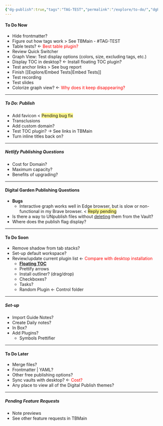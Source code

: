 ```yaml
---
{"dg-publish":true,"tags":"TAG-TEST","permalink":"/explore/to-do/","dgPassFrontmatter":true}
---
```


#### To Do Now
- Hide frontmatter?
- Figure out how tags work > See TBMain - #TAG-TEST 
- Table tests? <- <font color="#ff0000">Best table plugin?</font>
- Review Quick Switcher
- Graph View: Test display options (colors, size, excluding tags, etc.)
- Display TOC in desktop? <- Install floating TOC plugin?
- Test anchor links > See bug report
- Finish [[Explore/Embed Tests\|Embed Tests]]
- Test recording
- Test slides
- Colorize graph view? <- <font color="#ff0000">Why does it keep disappearing?</font>

---

##### To Do: Publish
- Add favicon < <span style="background:#fff88f"> Pending bug fix</span>
- Transclusions
- Add custom domain?
- Test TOC plugin? -> See links in TBMain
- Turn inline titles back on?

---

##### Netlify Publishing Questions
- Cost for Domain?
- Maximum capacity?
- Benefits of upgrading?

---

#### Digital Garden Publishing Questions
- **Bugs**
	- Interactive graph works well in Edge browser, but is slow or non-functional in my Brave browser. < <span style="background:#fff88f">Reply pending</span>
- Is there a way to UNpublish files without <u>deleting</u> them from the Vault?
- Where does the publish flag display?

---

#### To Do Soon
- Remove shadow from tab stacks?
- Set-up default workspace?
- Review/update current plugin list <- <font color="#ff0000">Compare with desktop installation</font>
	- **[Floating TOC]()**
	- Prettify arrows
	- Install outliner? (drag/drop)
	- Checkboxes?
	- Tasks?
	- Random Plugin <- Control folder

---

##### Set-up
- Import Guide Notes?
- Create Daily notes?
- In Box?
- Add Plugins?
	- Symbols Prettifier

---

#### To Do Later
- Merge files?
- Frontmatter | YAML?
- Other free publishing options?
- Sync vaults with desktop? <- <font color="#ff0000">Cost?</font>
- Any place to view all of the Digital Publish themes?

---

##### Pending Feature Requests
- Note previews
- See other feature requests in TBMain

